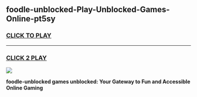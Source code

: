 
## foodle-unblocked-Play-Unblocked-Games-Online-pt5sy
<h3>
<a href="https://premium76.site?title=foodle-unblocked&ref=25A">CLICK TO PLAY</a></h3>
<hr>

<h3>
<a href="https://premium76.site?title=foodle-unblocked&ref=25A">CLICK 2 PLAY</a>
  
</h3>

<a href="https://premium76.site?title=foodle-unblocked&ref=25A"><img src="https://clearcache.store/games.png"></a>


**foodle-unblocked games unblocked: Your Gateway to Fun and Accessible Online Gaming**
